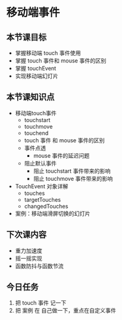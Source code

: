 # 移动端事件
## 本节课目标
- 掌握移动端 touch 事件使用
- 掌握 touch 事件和 mouse 事件的区别
- 掌握 touchEvent
- 实现移动端幻灯片

## 本节课知识点
- 移动端touch事件 
  - touchstart
  - touchmove
  - touchend
  - touch 事件 和 mouse 事件的区别
  - 事件点透
    - mouse 事件的延迟问题
  - 阻止默认事件
    - 阻止 touchstart 事件带来的影响
    - 阻止 touchmove 事件带来的影响
- TouchEvent 对象详解
  - touches
  - targetTouches
  - changedTouches
- 案例：移动端滑屏切换的幻灯片

## 下次课内容
- 重力加速度
- 摇一摇实现
- 函数防抖与函数节流

## 今日任务
1. 把 touch 事件 记一下
2. 把 案例 在 自己做一下，重点在自定义事件
 




